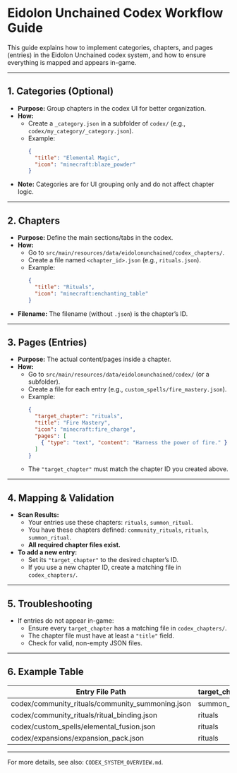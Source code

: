 # Eidolon Unchained Codex Workflow Guide

This guide explains how to implement categories, chapters, and pages (entries) in the Eidolon Unchained codex system, and how to ensure everything is mapped and appears in-game.

---

## 1. Categories (Optional)
- **Purpose:** Group chapters in the codex UI for better organization.
- **How:**
  - Create a `_category.json` in a subfolder of `codex/` (e.g., `codex/my_category/_category.json`).
  - Example:
    ```json
    {
      "title": "Elemental Magic",
      "icon": "minecraft:blaze_powder"
    }
    ```
- **Note:** Categories are for UI grouping only and do not affect chapter logic.

---

## 2. Chapters
- **Purpose:** Define the main sections/tabs in the codex.
- **How:**
  - Go to `src/main/resources/data/eidolonunchained/codex_chapters/`.
  - Create a file named `<chapter_id>.json` (e.g., `rituals.json`).
  - Example:
    ```json
    {
      "title": "Rituals",
      "icon": "minecraft:enchanting_table"
    }
    ```
- **Filename:** The filename (without `.json`) is the chapter’s ID.

---

## 3. Pages (Entries)
- **Purpose:** The actual content/pages inside a chapter.
- **How:**
  - Go to `src/main/resources/data/eidolonunchained/codex/` (or a subfolder).
  - Create a file for each entry (e.g., `custom_spells/fire_mastery.json`).
  - Example:
    ```json
    {
      "target_chapter": "rituals",
      "title": "Fire Mastery",
      "icon": "minecraft:fire_charge",
      "pages": [
        { "type": "text", "content": "Harness the power of fire." }
      ]
    }
    ```
  - The `"target_chapter"` must match the chapter ID you created above.

---

## 4. Mapping & Validation
- **Scan Results:**
  - Your entries use these chapters: `rituals`, `summon_ritual`.
  - You have these chapters defined: `community_rituals`, `rituals`, `summon_ritual`.
  - **All required chapter files exist.**
- **To add a new entry:**
  - Set its `"target_chapter"` to the desired chapter’s ID.
  - If you use a new chapter ID, create a matching file in `codex_chapters/`.

---

## 5. Troubleshooting
- If entries do not appear in-game:
  - Ensure every `target_chapter` has a matching file in `codex_chapters/`.
  - The chapter file must have at least a `"title"` field.
  - Check for valid, non-empty JSON files.

---

## 6. Example Table
| Entry File Path                                         | target_chapter   | Chapter File Needed                      |
|--------------------------------------------------------|------------------|------------------------------------------|
| codex/community_rituals/community_summoning.json       | summon_ritual    | codex_chapters/summon_ritual.json        |
| codex/community_rituals/ritual_binding.json            | rituals          | codex_chapters/rituals.json              |
| codex/custom_spells/elemental_fusion.json              | rituals          | codex_chapters/rituals.json              |
| codex/expansions/expansion_pack.json                   | rituals          | codex_chapters/rituals.json              |

---

For more details, see also: `CODEX_SYSTEM_OVERVIEW.md`.
